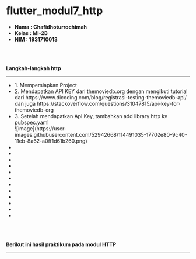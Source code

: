 # flutter_modul7_http

<ul>
  <li><b>Nama    : Chafidhoturrochimah</b></li>
  <li><b>Kelas   : MI-2B</b></li>
  <li><b>NIM     : 1931710013</b></li>  
</ul><br><br>

<b>Langkah-langkah http</b><hr>
<ul>
  <li>1. Mempersiapkan Project</li>
  <li>2. Mendapatkan API KEY dari themoviedb.org dengan mengikuti tutorial dari https://www.dicoding.com/blog/registrasi-testing-themoviedb-api/ dan juga https://stackoverflow.com/questions/31047815/api-key-for-themoviedb-org</li>
  <li>3. Setelah mendapatkan Api Key, tambahkan add library http ke pubspec.yaml<br>![image](https://user-images.githubusercontent.com/52942668/114491035-17702e80-9c40-11eb-8a62-a0ff1d61b260.png)
</li>
  <li></li>
  <li></li>
  <li></li>
  <li></li>
  <li></li>
  <li></li>
  <li></li>
  <li></li>
  <li></li>
  <li></li>
  <li></li>
  <li></li>
</ul><br><br>

<b>Berikut ini hasil praktikum pada modul HTTP</b><hr><br>
